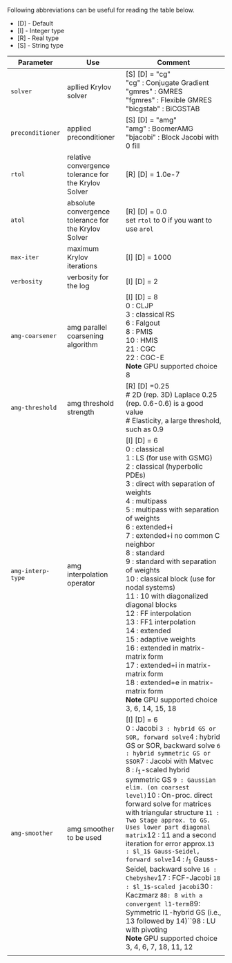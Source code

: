 Following abbreviations can be useful for reading the table below.

- [D] - Default
- [I] - Integer type
- [R] - Real type
- [S] - String type

| Parameter           | Use                                                  | Comment                                                                                                                                                                                                                                                                                                                                                                                                                                                                                                                                                                                                                                                                                                                                                                                           |
| ------------------- | ---------------------------------------------------- | ------------------------------------------------------------------------------------------------------------------------------------------------------------------------------------------------------------------------------------------------------------------------------------------------------------------------------------------------------------------------------------------------------------------------------------------------------------------------------------------------------------------------------------------------------------------------------------------------------------------------------------------------------------------------------------------------------------------------------------------------------------------------------------------------- |
| `solver`          | apllied Krylov solver                                | [S] [D] = "cg"<br />"cg" : Conjugate Gradient<br />"gmres" : GMRES<br />"fgmres" : Flexible GMRES<br />"bicgstab" : BiCGSTAB                                                                                                                                                                                                                                                                                                                                                                                                                                                                                                                                                                                                                                                                      |
| `preconditioner`  | applied preconditioner                               | [S] [D] = "amg"<br />"amg" : BoomerAMG<br />"bjacobi" : Block Jacobi with 0 fill                                                                                                                                                                                                                                                                                                                                                                                                                                                                                                                                                                                                                                                                                                                  |
| `rtol`            | relative convergence tolerance for the Krylov Solver | [R] [D] = 1.0e-7                                                                                                                                                                                                                                                                                                                                                                                                                                                                                                                                                                                                                                                                                                                                                                                  |
| `atol`            | absolute convergence tolerance for the Krylov Solver | [R] [D]  = 0.0<br />set `rtol` to 0 if you want to use `arol`                                                                                                                                                                                                                                                                                                                                                                                                                                                                                                                                                                                                                                                                                                                                 |
| `max-iter`        | maximum Krylov iterations                            | [I] [D] = 1000                                                                                                                                                                                                                                                                                                                                                                                                                                                                                                                                                                                                                                                                                                                                                                                    |
| `verbosity`       | verbosity for the log                                | [I] [D] = 2                                                                                                                                                                                                                                                                                                                                                                                                                                                                                                                                                                                                                                                                                                                                                                                       |
| `amg-coarsener`   | amg parallel coarsening algorithm                    | [I] [D] = 8<br />0   : CLJP <br />3   : classical RS <br />6   : Falgout  <br />8   : PMIS<br />10 : HMIS<br />21 : CGC   <br />22 : CGC-E<br />**Note** GPU supported choice 8                                                                                                                                                                                                                                                                                                                                                                                                                                                                                                                                                                                                             |
| `amg-threshold`   | amg threshold strength                               | [R] [D] =0.25<br /># 2D (rep. 3D) Laplace  0.25 (rep. 0.6-0.6) is a good value<br /># Elasticity, a large threshold, such as 0.9                                                                                                                                                                                                                                                                                                                                                                                                                                                                                                                                                                                                                                                                  |
| `amg-interp-type` | amg interpolation operator                           | [I] [D] = 6<br />0   : classical <br />1   : LS  (for use with GSMG) <br />2   : classical (hyperbolic PDEs)<br />3   : direct with separation of weights <br />4   : multipass<br />5   : multipass with separation of weights<br />6   : extended+i<br />7   : extended+i no common C neighbor<br />8   : standard <br />9   : standard with separation of weights<br />10 : classical block (use for nodal systems)<br />11  : 10 with diagonalized diagonal blocks  <br />12  : FF interpolation<br />13  : FF1 interpolation<br />14  : extended<br />15  : adaptive weights<br />16  : extended  in matrix-matrix form<br />17  : extended+i in matrix-matrix form<br />18  : extended+e in matrix-matrix form<br />**Note** GPU supported choice 3, 6, 14, 15, 18                    |
| `amg-smoother`    | amg smoother to be used                              | [I] [D] = 6<br />0 : Jacobi ``3 : hybrid GS or SOR, forward solve``4 : hybrid GS or SOR, backward solve ``6 : hybrid symmetric GS or SSOR``7 : Jacobi with Matvec<br />8 : $l_1$-scaled hybrid symmetric GS ``9 : Gaussian elim. (on coarsest level)``10 : On-proc. direct forward solve for matrices with triangular structure ``11 : Two Stage approx. to GS. Uses lower part diagonal matrix``12 : 11 and a second iteration for error approx.``13 : $l_1$ Gauss-Seidel, forward solve``14 : $l_1$ Gauss-Seidel, backward solve ``16 : Chebyshev``17 : FCF-Jacobi ``18 : $l_1$-scaled jacobi``30 : Kaczmarz ``88: 8 with a convergent l1-term``89: Symmetric l1-hybrid GS (i.e., 13 followed by 14)``98 : LU with pivoting<br />**Note** GPU supported choice 3, 4, 6, 7, 18, 11, 12 |
|                     |                                                      |                                                                                                                                                                                                                                                                                                                                                                                                                                                                                                                                                                                                                                                                                                                                                                                                   |
